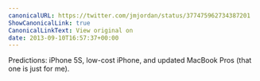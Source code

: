 ```yaml
---
canonicalURL: https://twitter.com/jmjordan/status/377475962734387201
ShowCanonicalLink: true
CanonicalLinkText: View original on
date: 2013-09-10T16:57:37+00:00
---
```

Predictions: iPhone 5S, low-cost iPhone, and updated MacBook Pros (that one is just for me).